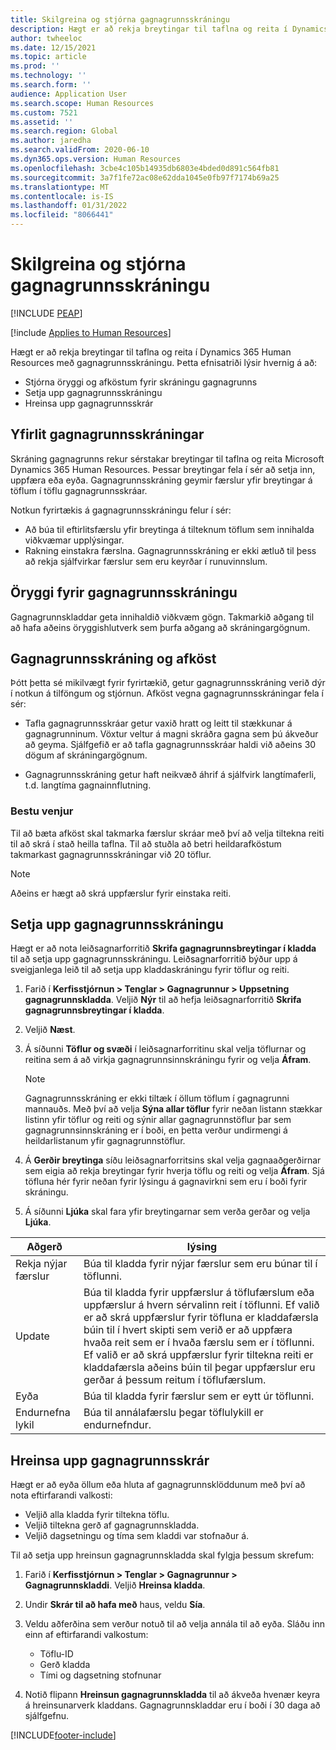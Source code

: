 ```yaml
---
title: Skilgreina og stjórna gagnagrunnsskráningu
description: Hægt er að rekja breytingar til taflna og reita í Dynamics 365 Human Resources með gagnagrunnsskráningu.
author: twheeloc
ms.date: 12/15/2021
ms.topic: article
ms.prod: ''
ms.technology: ''
ms.search.form: ''
audience: Application User
ms.search.scope: Human Resources
ms.custom: 7521
ms.assetid: ''
ms.search.region: Global
ms.author: jaredha
ms.search.validFrom: 2020-06-10
ms.dyn365.ops.version: Human Resources
ms.openlocfilehash: 3cbe4c105b14935db6803e4bded0d891c564fb81
ms.sourcegitcommit: 3a7f1fe72ac08e62dda1045e0fb97f7174b69a25
ms.translationtype: MT
ms.contentlocale: is-IS
ms.lasthandoff: 01/31/2022
ms.locfileid: "8066441"
---
```

# <a name="configure-and-manage-database-logging"></a>Skilgreina og stjórna gagnagrunnsskráningu


[!INCLUDE [PEAP](../includes/peap-2.md)]

[!include [Applies to Human Resources](../includes/applies-to-hr.md)]

Hægt er að rekja breytingar til taflna og reita í Dynamics 365 Human Resources með gagnagrunnsskráningu. Þetta efnisatriði lýsir hvernig á að:

- Stjórna öryggi og afköstum fyrir skráningu gagnagrunns
- Setja upp gagnagrunnsskráningu
- Hreinsa upp gagnagrunnsskrár

## <a name="overview-of-database-logging"></a>Yfirlit gagnagrunnsskráningar

Skráning gagnagrunns rekur sérstakar breytingar til taflna og reita Microsoft Dynamics 365 Human Resources. Þessar breytingar fela í sér að setja inn, uppfæra eða eyða. Gagnagrunnsskráning geymir færslur yfir breytingar á töflum í töflu gagnagrunnsskráar.

Notkun fyrirtækis á gagnagrunnsskráningu felur í sér:

- Að búa til eftirlitsfærslu yfir breytinga á tilteknum töflum sem innihalda viðkvæmar upplýsingar.
- Rakning einstakra færslna. Gagnagrunnsskráning er ekki ætluð til þess að rekja sjálfvirkar færslur sem eru keyrðar í runuvinnslum.

## <a name="security-for-database-logging"></a>Öryggi fyrir gagnagrunnsskráningu

Gagnagrunnskladdar geta innihaldið viðkvæm gögn. Takmarkið aðgang til að hafa aðeins öryggishlutverk sem þurfa aðgang að skráningargögnum.

## <a name="database-logging-and-performance"></a>Gagnagrunnsskráning og afköst

Þótt þetta sé mikilvægt fyrir fyrirtækið, getur gagnagrunnsskráning verið dýr í notkun á tilföngum og stjórnun. Afköst vegna gagnagrunnsskráningar fela í sér:

- Tafla gagnagrunnsskráar getur vaxið hratt og leitt til stækkunar á gagnagrunninum. Vöxtur veltur á magni skráðra gagna sem þú ákveður að geyma. Sjálfgefið er að tafla gagnagrunnsskráar haldi við aðeins 30 dögum af skráningargögnum. 

- Gagnagrunnsskráning getur haft neikvæð áhrif á sjálfvirk langtímaferli, t.d. langtíma gagnainnflutning.

### <a name="best-practices"></a>Bestu venjur

Til að bæta afköst skal takmarka færslur skráar með því að velja tiltekna reiti til að skrá í stað heilla taflna. Til að stuðla að betri heildarafköstum takmarkast gagnagrunnsskráningar við 20 töflur.

> [!NOTE]
> Aðeins er hægt að skrá uppfærslur fyrir einstaka reiti.

## <a name="set-up-database-logging"></a>Setja upp gagnagrunnsskráningu

Hægt er að nota leiðsagnarforritið **Skrifa gagnagrunnsbreytingar í kladda** til að setja upp gagnagrunnsskráningu. Leiðsagnarforritið býður upp á sveigjanlega leið til að setja upp kladdaskráningu fyrir töflur og reiti.

1. Farið í **Kerfisstjórnun > Tenglar > Gagnagrunnur > Uppsetning gagnagrunnskladda**. Veljið **Nýr** til að hefja leiðsagnarforritið **Skrifa gagnagrunnsbreytingar í kladda**.
2. Veljið **Næst**. 
3. Á síðunni **Töflur og svæði** í leiðsagnarforritinu skal velja töflurnar og reitina sem á að virkja gagnagrunnsinnskráningu fyrir og velja **Áfram**.

   > [!Note]
   > Gagnagrunnsskráning er ekki tiltæk í öllum töflum í gagnagrunni mannauðs. Með því að velja **Sýna allar töflur** fyrir neðan listann stækkar listinn yfir töflur og reiti og sýnir allar gagnagrunnstöflur þar sem gagnagrunnsinnskráning er í boði, en þetta verður undirmengi á heildarlistanum yfir gagnagrunnstöflur.

4. Á **Gerðir breytinga** síðu leiðsagnarforritsins skal velja gagnaaðgerðirnar sem eigia að rekja breytingar fyrir hverja töflu og reiti og velja **Áfram**. Sjá töfluna hér fyrir neðan fyrir lýsingu á gagnavirkni sem eru í boði fyrir skráningu.
5. Á síðunni **Ljúka** skal fara yfir breytingarnar sem verða gerðar og velja **Ljúka**.

| Aðgerð | lýsing |
| -- | -- |
| Rekja nýjar færslur | Búa til kladda fyrir nýjar færslur sem eru búnar til í töflunni. |
| Update | Búa til kladda fyrir uppfærslur á töflufærslum eða uppfærslur á hvern sérvalinn reit í töflunni. Ef valið er að skrá uppfærslur fyrir töfluna er kladdafærsla búin til í hvert skipti sem verið er að uppfæra hvaða reit sem er í hvaða færslu sem er í töflunni. Ef valið er að skrá uppfærslur fyrir tiltekna reiti er kladdafærsla aðeins búin til þegar uppfærslur eru gerðar á þessum reitum í töflufærslum. |
| Eyða | Búa til kladda fyrir færslur sem er eytt úr töflunni. |
| Endurnefna lykil | Búa til annálafærslu þegar töflulykill er endurnefndur. |


## <a name="clean-up-database-logs"></a>Hreinsa upp gagnagrunnsskrár

Hægt er að eyða öllum eða hluta af gagnagrunnsklöddunum með því að nota eftirfarandi valkosti:

- Veljið alla kladda fyrir tiltekna töflu.
- Veljið tiltekna gerð af gagnagrunnskladda.
- Veljið dagsetningu og tíma sem kladdi var stofnaður á.

Til að setja upp hreinsun gagnagrunnskladda skal fylgja þessum skrefum: 

1. Farið í **Kerfisstjórnun > Tenglar > Gagnagrunnur > Gagnagrunnskladdi**. Veljið **Hreinsa kladda**.
2. Undir **Skrár til að hafa með** haus, veldu **Sía**.
3. Veldu aðferðina sem verður notuð til að velja annála til að eyða. Sláðu inn einn af eftirfarandi valkostum:

   - Töflu-ID
   - Gerð kladda
   - Tími og dagsetning stofnunar

4. Notið flipann **Hreinsun gagnagrunnskladda** til að ákveða hvenær keyra á hreinsunarverk kladdans. Gagnagrunnskladdar eru í boði í 30 daga að sjálfgefnu.


[!INCLUDE[footer-include](../includes/footer-banner.md)]
